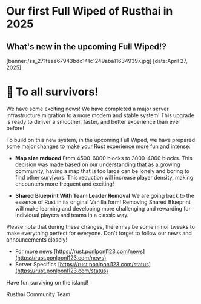 # Our first Full Wiped of Rusthai in 2025
## What's new in the upcoming Full Wiped!?
[banner:/ss_271feae67943bdc141c1249aba116349397.jpg]
[date:April 27, 2025]

# 💌 To all survivors!

We have some exciting news! We have completed a major server infrastructure migration to a more modern and stable system! This upgrade is ready to deliver a smoother, faster, and better experience than ever before!

To build on this new system, in the upcoming Full Wiped, we have prepared some major changes to make your Rust experience more fun and intense:

 - **Map size reduced**
    From 4500-6000 blocks to 3000-4000 blocks. This decision was made based on our understanding that as a growing community, having a map that is too large can be lonely and boring to find other survivors. This reduction will increase player density, making encounters more frequent and exciting!

 - **Shared Blueprint With Team Leader Removal**
    We are going back to the essence of Rust in its original Vanilla form! Removing Shared Blueprint will make learning and developing more challenging and rewarding for individual players and teams in a classic way.

Please note that during these changes, there may be some minor tweaks to make everything perfect for everyone. Don't forget to follow our news and announcements closely!

- For more news [https://rust.ponlponl123.com/news](https://rust.ponlponl123.com/news)
- Server Specifics [https://rust.ponlponl123.com/status](https://rust.ponlponl123.com/status)

Have fun surviving on the island!

Rusthai Community Team
